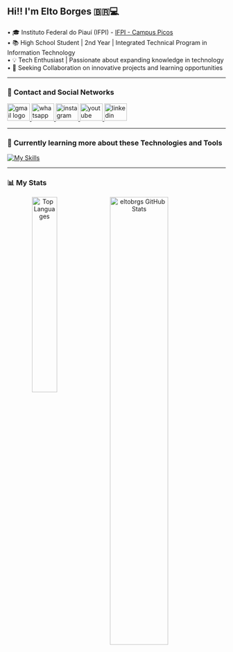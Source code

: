 ## Hi!! I'm Elto Borges 🇧🇷💻

• 🎓 Instituto Federal do Piauí (IFPI) - [IFPI - Campus Picos](https://www.ifpi.edu.br)  
• 📚 High School Student | 2nd Year | Integrated Technical Program in Information Technology  
• 💡 Tech Enthusiast | Passionate about expanding knowledge in technology  
• 🤝 Seeking Collaboration on innovative projects and learning opportunities  

---
### 📱 **Contact and Social Networks**

<div align="left" text-decoration="none">
  <a href="mailto:eltobrgs@gmail.com">
    <img src="https://raw.githubusercontent.com/maurodesouza/profile-readme-generator/master/src/assets/icons/social/gmail/default.svg" width="52" height="40" alt="gmail logo" />
  </a>
  <a href="https://wa.me/5589994042351?text=Ol%C3%A1,%20Elto!%20Vim%20pelo%20pelo%20seu%20GITHUB">
    <img src="https://raw.githubusercontent.com/maurodesouza/profile-readme-generator/master/src/assets/icons/social/whatsapp/default.svg" width="52" height="40" alt="whatsapp logo" />
  </a>
  <a href="https://instagram.com/eltobrgs">
    <img src="https://raw.githubusercontent.com/maurodesouza/profile-readme-generator/master/src/assets/icons/social/instagram/default.svg" width="52" height="40" alt="instagram logo" />
  </a>
  <a href="https://www.youtube.com/channel/UCY05LqWTv_KSkWxs2xd4EDw">
    <img src="https://raw.githubusercontent.com/maurodesouza/profile-readme-generator/master/src/assets/icons/social/youtube/default.svg" width="52" height="40" alt="youtube logo" />
  </a>
  <a href="https://www.linkedin.com/in/elto-borges-5b90962a8/">
    <img src="https://raw.githubusercontent.com/maurodesouza/profile-readme-generator/master/src/assets/icons/social/linkedin/default.svg" width="52" height="40" alt="linkedin logo" />
  </a>
</div>

---
### 🚀 **Currently learning more about these Technologies and Tools**

[![My Skills](https://skillicons.dev/icons?i=java,js,ts,html,css,cpp,py,spring,react,express,mongodb,postgresql,arduino,raspberrypi)](https://skillicons.dev)


---
### 📊 **My Stats**

<div align="center">
  <img alt="Top Languages" align="left" width="34%" src="https://github-readme-stats.vercel.app/api/top-langs/?username=eltobrgs&layout=compact&langs_count=10&theme=dark"/>
  <img alt="eltobrgs GitHub Stats" align="left" width="51.5%" src="https://github-readme-stats.vercel.app/api?username=eltobrgs&show_icons=true&theme=dark"/>
</div>

